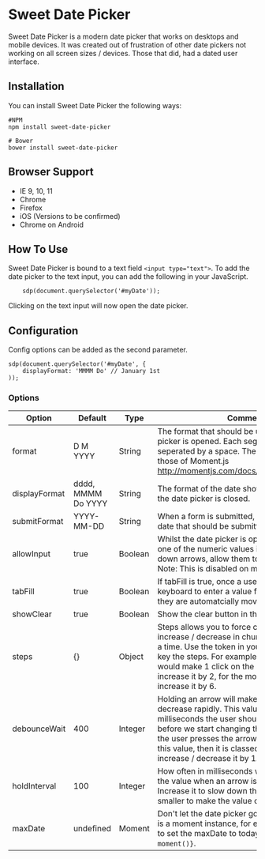 # Sweet Date Picker

Sweet Date Picker is a modern date picker that works on desktops and mobile devices. It was created out of frustration of other date pickers not working on all screen sizes / devices. Those that did, had a dated user interface.

## Installation

You can install Sweet Date Picker the following ways:

```
#NPM
npm install sweet-date-picker

# Bower
bower install sweet-date-picker
```

## Browser Support

- IE 9, 10, 11
- Chrome
- Firefox
- iOS (Versions to be confirmed)
- Chrome on Android

## How To Use

Sweet Date Picker is bound to a text field ```<input type="text">```. To add the date picker to the text input, you can add the following in your JavaScript.

```
    sdp(document.querySelector('#myDate'));
```

Clicking on the text input will now open the date picker.

## Configuration

Config options can be added as the second parameter.

```
sdp(document.querySelector('#myDate', {
    displayFormat: 'MMMM Do' // January 1st
));
```

### Options

| Option            | Default                  | Type       | Comment                           |
|-------------------|--------------------------|------------|-----------------------------------|
|format             | D M YYYY                 | String     |The format that should be used when the date picker is opened. Each segment must be seperated by a space. The tokens used are those of Moment.js http://momentjs.com/docs/#/displaying/format/|
|displayFormat      | dddd, MMMM Do YYYY       | String     | The format of the date shown in the input when the date picker is closed.|
|submitFormat       | YYYY-MM-DD               | String     | When a form is submitted, the format of the date that should be submitted.
|allowInput         | true                     | Boolean    | Whilst the date picker is open, if the user clicks one of the numeric values instead of the up / down arrows, allow them to type the value. Note: This is disabled on mobile devices|
|tabFill            | true                     | Boolean    | If tabFill is true, once a user has used the keyboard to enter a value for the first segment, they are automatcially moved on to the next|
|showClear          | true                     | Boolean    | Show the clear button in the date picker|
|steps              | {}                       | Object     | Steps allows you to force certain segments to  increase / decrease in chunks instead of one at a time. Use the token in your display format to key the steps. For example ```` {YYYY : 2, M: 6}```` would make 1 click on the up arrow for the year increase it by 2, for the months it would increase it by 6.|
|debounceWait       | 400                      | Integer    | Holding an arrow will make the value increase / decrease rapidly. This value is how many milliseconds the user should hold the arrow before we start changing the value rapidly. If the user presses the arrow for any time under this value, then it is classed as a click and will increase / decrease it by 1.
|holdInterval       | 100                      | Integer    | How often in milliseconds we should change the value when an arrow is being held down. Increase it to slow down the rate or make it smaller to make the value change quicker.|
|maxDate            | undefined                | Moment     | Don't let the date picker go past this date. This is a moment instance, for example if you want to set the maxDate to today use ```{maxDate: moment()}```.

[Moment.js]: http://momentjs.com/